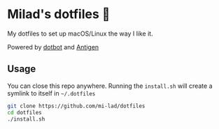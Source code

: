 # Milad's dotfiles 🐣

My dotfiles to set up macOS/Linux the way I like it.

Powered by [dotbot](https://github.com/anishathalye/dotbot/) and [Antigen](http://antigen.sharats.me)

## Usage

You can close this repo anywhere. Running the `install.sh` will create a symlink to itself in `~/.dotfiles`

```bash
git clone https://github.com/mi-lad/dotfiles
cd dotfiles
./install.sh
```
